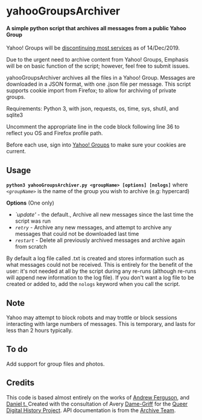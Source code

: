 # yahooGroupsArchiver

#### A simple python script that archives all messages from a public Yahoo Group

Yahoo! Groups will be [discontinuing most services](https://help.yahoo.com/kb/groups/SLN31010.html) as of 14/Dec/2019.

Due to the urgent need to archive content from Yahoo! Groups, Emphasis will be on basic function of the script; however, feel free to submit issues. 

yahooGroupsArchiver archives all the files in a Yahoo! Group. 
Messages are downloaded in a JSON format, with one .json file per message.
This script supports cookie import from Firefox; to allow for archiving of private groups. 

Requirements: Python 3, with json, requests, os, time, sys, shutil, and sqlite3

Uncomment the appropriate line in the code block following line 36 to reflect you OS and Firefox profile path. 

Before each use, sign into [Yahoo! Groups](https://groups.yahoo.com) to make sure your cookies are current.

## Usage
**`python3 yahooGroupsArchiver.py <groupName> [options] [nologs]`**
where *`<groupName>`* is the name of the group you wish to archive (e.g: hypercard)

**Options**
(One only)
* *`update'* - the default., Archive all new messages since the last time the script was run
* *`retry`* - Archive any new messages, and attempt to archive any messages that could not be downloaded last time
* *`restart`* - Delete all previously archived messages and archive again from scratch

By default a log file called <groupname>.txt is created and stores information such as what messages could not be received. This is entirely for the benefit of the user: it's not needed at all by the script during any re-runs (although re-runs will append new information to the log file). If you don't want a log file to be created or added to, add the `nologs` keyword when you call the script.

## Note
Yahoo may attempt to block robots and may trottle or block sessions interacting with large numbers of messages. This is temporary, and lasts for less than 2 hours typically. 

## To do

Add support for group files and photos. 

## Credits
This code is based almost entirely on the works of [Andrew Ferguson](https://github.com/andrewferguson), and [Daniel t. ](https://github.com/danasmera) Created with the consultation of Avery [Dame-Griff](http://averydame.net/) for the [Queer Digital History Project](http://queerdigital.com/).  API documentation is from the [Archive Team](http://www.archiveteam.org/index.php?title=Yahoo!_Groups).
